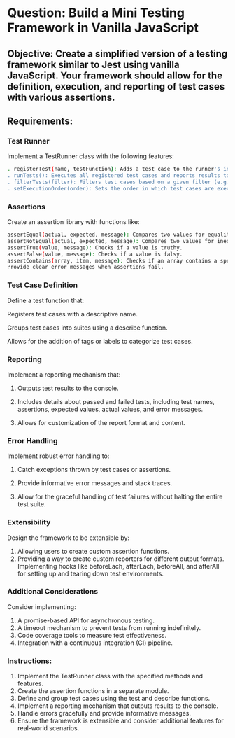 # Question: Build a Mini Testing Framework in Vanilla JavaScript
## Objective: Create a simplified version of a testing framework similar to Jest using vanilla JavaScript. Your framework should allow for the definition, execution, and reporting of test cases with various assertions.

## Requirements:
### Test Runner
Implement a TestRunner class with the following features:
```bash
. registerTest(name, testFunction): Adds a test case to the runner's internal list.
. runTests(): Executes all registered test cases and reports results to the console.
. filterTests(filter): Filters test cases based on a given filter (e.g., by name or tag).
. setExecutionOrder(order): Sets the order in which test cases are executed.
```

### Assertions
Create an assertion library with functions like:
```bash
assertEqual(actual, expected, message): Compares two values for equality.
assertNotEqual(actual, expected, message): Compares two values for inequality.
assertTrue(value, message): Checks if a value is truthy.
assertFalse(value, message): Checks if a value is falsy.
assertContains(array, item, message): Checks if an array contains a specific item.
Provide clear error messages when assertions fail.
```

### Test Case Definition
Define a test function that:

Registers test cases with a descriptive name.

Groups test cases into suites using a describe function.

Allows for the addition of tags or labels to categorize test cases.

### Reporting
Implement a reporting mechanism that:

1. Outputs test results to the console.

2. Includes details about passed and failed tests, including test names, assertions, expected values, actual values, and error messages.

3. Allows for customization of the report format and content.

### Error Handling
Implement robust error handling to:

1. Catch exceptions thrown by test cases or assertions.

2. Provide informative error messages and stack traces.

3. Allow for the graceful handling of test failures without halting the entire test suite.


### Extensibility
Design the framework to be extensible by:

1. Allowing users to create custom assertion functions.
2. Providing a way to create custom reporters for different output formats.
Implementing hooks like beforeEach, afterEach, beforeAll, and afterAll for setting up and tearing down test environments.


### Additional Considerations
Consider implementing:
1. A promise-based API for asynchronous testing.
2. A timeout mechanism to prevent tests from running indefinitely.
3. Code coverage tools to measure test effectiveness.
4. Integration with a continuous integration (CI) pipeline.


### Instructions:
1. Implement the TestRunner class with the specified methods and features.
2. Create the assertion functions in a separate module.
3. Define and group test cases using the test and describe functions.
4. Implement a reporting mechanism that outputs results to the console.
5. Handle errors gracefully and provide informative messages.
6. Ensure the framework is extensible and consider additional features for real-world scenarios.